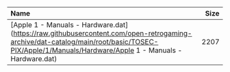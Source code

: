 |Name|Size|
|:---|---:|
|[Apple 1 - Manuals - Hardware.dat](https://raw.githubusercontent.com/open-retrogaming-archive/dat-catalog/main/root/basic/TOSEC-PIX/Apple/1/Manuals/Hardware/Apple 1 - Manuals - Hardware.dat)|2207|
